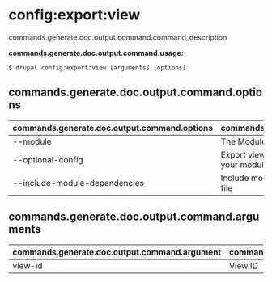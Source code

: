 # config:export:view
commands.generate.doc.output.command.command_description

**commands.generate.doc.output.command.usage:**
```
$ drupal config:export:view [arguments] [options] 
```

## commands.generate.doc.output.command.options
commands.generate.doc.output.command.options | commands.generate.doc.output.command.details
-------|-------------
--module | The Module name.
--optional-config | Export view as an optional YAML configuration in your module
--include-module-dependencies | Include module dependencies in module info YAML file

## commands.generate.doc.output.command.arguments
commands.generate.doc.output.command.argument | commands.generate.doc.output.command.details
---------|-------------
view-id | View ID
